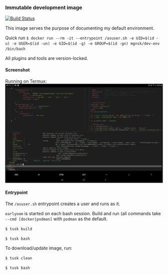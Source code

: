 ### Immutable development image

[![Build Status](https://travis-ci.com/mgnsk/dev_env.svg?branch=master)](https://travis-ci.com/mgnsk/dev_env)

This image serves the purpose of documenting my default environment.

Quick run
`$ docker run --rm -it --entrypoint /asuser.sh -e UID=$(id -u) -e USER=$(id -un) -e GID=$(id -g) -e GROUP=$(id -gn) mgnsk/dev-env /bin/bash`

All plugins and tools are version-locked.

#### Screenshot

Running on Termux:
![Android tablet with Termux running Vim](screenshot2.jpg)

#### Entrypoint

The `/asuser.sh` entrypoint creates a user and runs as it.

`earlyoom` is started on each bash session.
Build and run (all commands take `--cmd [docker|podman]` with `podman` as the default.

`$ tusk build`

`$ tusk bash`
 
 To download/update image, run:

`$ tusk clean`

`$ tusk bash`

